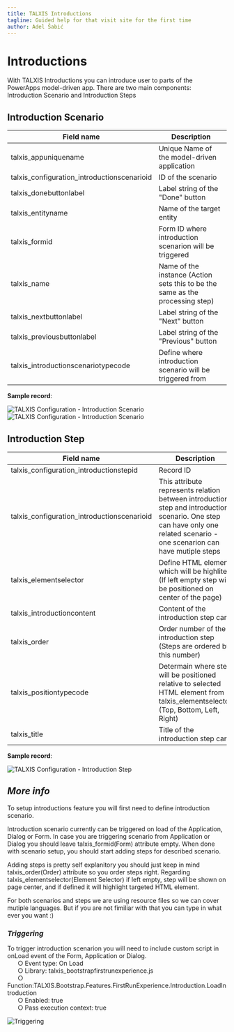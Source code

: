 ```yaml
---
title: TALXIS Introductions
tagline: Guided help for that visit site for the first time
author: Adel Šabić
---
```

# **Introductions**

With TALXIS Introductions you can introduce user to parts of the PowerApps model-driven app. There are two main components: Introduction Scenario and Introduction Steps

## **Introduction Scenario**
| Field name | Description |
|- |- |
| talxis_appuniquename | Unique Name of the model-driven application |
| talxis_configuration_introductionscenarioid | ID of the scenario |
| talxis_donebuttonlabel | Label string of the "Done" button |
| talxis_entityname | Name of the target entity | 
| talxis_formid	| Form ID where introduction scenarion will be triggered |
| talxis_name | Name of the instance (Action sets this to be the same as the processing step) |
| talxis_nextbuttonlabel|Label string of the "Next" button	|
| talxis_previousbuttonlabel|Label string of the "Previous" button	|
| talxis_introductionscenariotypecode	| Define where introduction scenario will be triggered from	|

**Sample record**:

![TALXIS Configuration - Introduction Scenario](/.attachments/applications/utilities/Introductions/IntroductionScenarionRecord1.png)
![TALXIS Configuration - Introduction Scenario](/.attachments/applications/utilities/Introductions/IntroductionScenarionRecord2.png)

## **Introduction Step**
| Field name | Description |
|- |- |
| talxis_configuration_introductionstepid | Record ID |
| talxis_configuration_introductionscenarioid | This attribute represents relation between introduction step and introduction scenario. One step can have only one related scenario - one scenarion can have mutiple steps |
| talxis_elementselector | Define HTML element which will be highlited (If left empty step will be positioned on center of the page) |
| talxis_introductioncontent | Content of the introduction step card |
| talxis_order | Order number of the introduction step (Steps are ordered by this number) |
| talxis_positiontypecode | Determain where step will be positioned relative to selected HTML element from talxis_elementselector (Top, Bottom, Left, Right) |
| talxis_title | Title of the introduction step card |

**Sample record**:

![TALXIS Configuration - Introduction Step](/.attachments/applications/utilities/Introductions/IntroductionStepRecord.png)


## *More info*

To setup introductions feature you will first need to define introduction scenario. <br />

Introduction scenario currently can be triggered on load of the Application, Dialog or Form. In case you are triggering scenario from Application or Dialog you should leave talxis_formid(Form) attribute empty. When done with scenario setup, you should start adding steps for described scenario. <br />

Adding steps is pretty self explanitory you should just keep in mind talxis_order(Order) attribute so you order steps right. Regarding talxis_elementselector(Element Selector) if left empty, step will be shown on page center, and if defined it will highlight targeted HTML element.<br />

For both scenarios and steps we are using resource files so we can cover mutiple languages. But if you are not fimiliar with that you can type in what ever you want :)

### *Triggering*

To trigger introduction scenarion you will need to include custom script in onLoad event of the Form, Application or Dialog.
<br />&nbsp;&nbsp;&nbsp;&nbsp;&nbsp;&nbsp;○ Event type: On Load<br />&nbsp;&nbsp;&nbsp;&nbsp;&nbsp;&nbsp;○ Library: talxis_bootstrapfirstrunexperience.js<br />&nbsp;&nbsp;&nbsp;&nbsp;&nbsp;&nbsp;○  Function:TALXIS.Bootstrap.Features.FirstRunExperience.Introduction.LoadIntroduction<br />&nbsp;&nbsp;&nbsp;&nbsp;&nbsp;&nbsp;○ Enabled: true<br />&nbsp;&nbsp;&nbsp;&nbsp;&nbsp;&nbsp;○ Pass execution context: true

![Triggering](/.attachments/applications/utilities/Introductions/IntroductionStepRecord.png)
